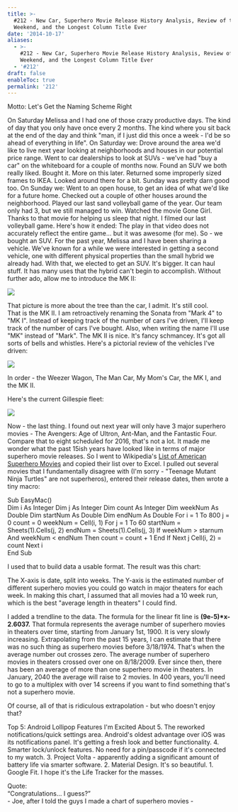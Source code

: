 ```yaml
---
title: >-
  #212 - New Car, Superhero Movie Release History Analysis, Review of the
  Weekend, and the Longest Column Title Ever
date: '2014-10-17'
aliases:
  - >-
    #212 - New Car, Superhero Movie Release History Analysis, Review of the
    Weekend, and the Longest Column Title Ever
  - '#212'
draft: false
enableToc: true
permalink: '212'
---
```


Motto: Let's Get the Naming Scheme Right

  
On Saturday Melissa and I had one of those crazy productive days. The kind of day that you only have once every 2 months. The kind where you sit back at the end of the day and think "man, if I just did this once a week - I'd be so ahead of everything in life". On Saturday we: Drove around the area we'd like to live next year looking at neighborhoods and houses in our potential price range. Went to car dealerships to look at SUVs - we've had "buy a car" on the whiteboard for a couple of months now. Found an SUV we both really liked. Bought it. More on this later. Returned some improperly sized frames to IKEA. Looked around there for a bit. Sunday was pretty darn good too. On Sunday we: Went to an open house, to get an idea of what we'd like for a future home. Checked out a couple of other houses around the neighborhood. Played our last sand volleyball game of the year. Our team only had 3, but we still managed to win. Watched the movie Gone Girl. Thanks to that movie for helping us sleep that night. I filmed our last volleyball game. Here's how it ended: The play in that video does not accurately reflect the entire game... but it was awesome (for me). So - we bought an SUV. For the past year, Melissa and I have been sharing a vehicle. We've known for a while we were interested in getting a second vehicle, one with different physical properties than the small hybrid we already had. With that, we elected to get an SUV. It's bigger. It can haul stuff. It has many uses that the hybrid can't begin to accomplish. Without further ado, allow me to introduce the MK II:   

[![](assets/212-1.png)](http://2.bp.blogspot.com/-Bv8zQpTneug/VEXFaabb7vI/AAAAAAABfYo/fZubdh5xL6M/s1600/IMG%5F20141019%5F153133.jpg)

That picture is more about the tree than the car, I admit. It's still cool.  
That is the MK II. I am retroactively renaming the Sonata from "Mark 4" to "MK I". Instead of keeping track of the number of cars I've driven, I'll keep track of the number of cars I've bought. Also, when writing the name I'll use "MK" instead of "Mark". The MK II is nice. It's fancy schmancey. It's got all sorts of bells and whistles. Here's a pictorial review of the vehicles I've driven:   

[![](http://3.bp.blogspot.com/-a4uB63uTlZ0/VEXUB6mH4aI/AAAAAAABfZc/MmYtF8GtPdQ/s1600/%23212%2B-%2BCar%2BHistory.png)](http://3.bp.blogspot.com/-a4uB63uTlZ0/VEXUB6mH4aI/AAAAAAABfZc/MmYtF8GtPdQ/s1600/%23212%2B-%2BCar%2BHistory.png)

In order - the Weezer Wagon, The Man Car, My Mom's Car, the MK I, and the MK II.

  
Here's the current Gillespie fleet:

  
[![](assets/212-2.jpg)](http://3.bp.blogspot.com/-S5mTqQjXSEA/VEXGABcgJJI/AAAAAAABfYw/%5FLiIHhk62fw/s1600/IMG%5F20141018%5F201709.jpg)

Now - the last thing. I found out next year will only have 3 major superhero movies - The Avengers: Age of Ultron, Ant-Man, and the Fantastic Four. Compare that to eight scheduled for 2016, that's not a lot. It made me wonder what the past 15ish years have looked like in terms of major superhero movie releases. So I went to Wikipedia's [List of American Superhero Movies](http://en.wikipedia.org/wiki/List%5Fof%5FAmerican%5Fsuperhero%5Ffilms) and copied their list over to Excel. I pulled out several movies that I fundamentally disagree with (I'm sorry - "Teenage Mutant Ninja Turtles" are not superheros), entered their release dates, then wrote a tiny macro:  
  
Sub EasyMac()  
Dim i As Integer Dim j As Integer Dim count As Integer Dim weekNum As Double Dim startNum As Double Dim endNum As Double For i = 1 To 800 j = 0 count = 0 weekNum = Cell(i, 1) For j = 1 To 60 startNum = Sheets(1).Cells(j, 2) endNum = Sheets(1).Cells(j, 3) If weekNum > starnum And weekNum < endNum Then count = count + 1 End If Next j Cell(i, 2) = count Next i  
End Sub  
  
  
I used that to build data a usable format. The result was this chart: 
  
  
The X-axis is date, split into weeks. The Y-axis is the estimated number of different superhero movies you could go watch in major theaters for each week. In making this chart, I assumed that all movies had a 10 week run, which is the best "average length in theaters" I could find.

  
I added a trendline to the data. The formula for the linear fit line is **(9e-5)\*x-2.6037.** That formula represents the average number of superhero movies in theaters over time, starting from January 1st, 1900\. It is very slowly increasing. Extrapolating from the past 15 years, I can estimate that there was no such thing as superhero movies before 3/18/1974\. That's when the average number out crosses zero. The average number of superhero movies in theaters crossed over one on 8/18/2009\. Ever since then, there has been an average of more than one superhero movie in theaters. In January, 2040 the average will raise to 2 movies. In 400 years, you'll need to go to a multiplex with over 14 screens if you want to find something that's not a superhero movie.  
  
Of course, all of that is ridiculous extrapolation - but who doesn't enjoy that?

  
Top 5: Android Lollipop Features I'm Excited About 5\. The reworked notifications/quick settings area. Android's oldest advantage over iOS was its notifications panel. It's getting a fresh look and better functionality. 4\. Smarter lock/unlock features. No need for a pin/passcode if it's connected to my watch. 3\. Project Volta - apparently adding a significant amount of battery life via smarter software. 2\. Material Design. It's so beautiful. 1\. Google Fit. I hope it's the Life Tracker for the masses.

  
Quote:   
“Congratulations... I guess?”  
\- Joe, after I told the guys I made a chart of superhero movies -
